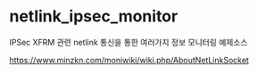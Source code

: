 # netlink_ipsec_monitor

IPSec XFRM 관련 netlink 통신을 통한 여러가지 정보 모니터링 예제소스

https://www.minzkn.com/moniwiki/wiki.php/AboutNetLinkSocket
